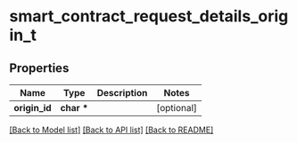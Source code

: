 # smart_contract_request_details_origin_t

## Properties
Name | Type | Description | Notes
------------ | ------------- | ------------- | -------------
**origin_id** | **char \*** |  | [optional] 

[[Back to Model list]](../README.md#documentation-for-models) [[Back to API list]](../README.md#documentation-for-api-endpoints) [[Back to README]](../README.md)


